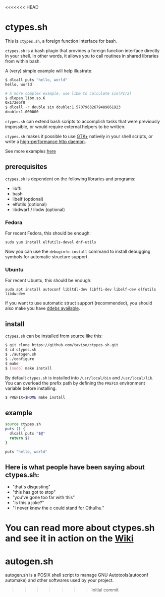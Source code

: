 <<<<<<< HEAD
# ctypes.sh

This is `ctypes.sh`, a foreign function interface for bash.

`ctypes.sh` is a bash plugin that provides a foreign function interface directly
in your shell. In other words, it allows you to call routines in shared
libraries from within bash.

A (very) simple example will help illustrate:

```bash
$ dlcall puts "hello, world"
hello, world

# A more complex example, use libm to calculate sin(PI/2)
$ dlopen libm.so.6
0x172ebf0
$ dlcall -r double sin double:1.57079632679489661923
double:1.000000
```

`ctypes.sh` can extend bash scripts to accomplish tasks that were previously
impossible, or would require external helpers to be written.

`ctypes.sh` makes it possible to use
[GTK+](https://github.com/taviso/ctypes.sh/blob/master/test/gtk.sh) natively in
your shell scripts, or write a [high-performance http daemon](https://github.com/cemeyer/httpd.sh).

See more examples [here](https://github.com/taviso/ctypes.sh/tree/master/test)

## prerequisites

`ctypes.sh` is dependent on the following libraries and programs:

* libffi
* bash
* libelf (optional)
* elfutils (optional)
* libdwarf / libdw (optional)


### Fedora

For recent Fedora, this should be enough:

`sudo yum install elfutils-devel dnf-utils`

Now you can use the `debuginfo-install` command to install debugging symbols for automatic structure support.

### Ubuntu

For recent Ubuntu, this should be enough:

`sudo apt install autoconf libltdl-dev libffi-dev libelf-dev elfutils libdw-dev`

If you want to use automatic struct support (recommended), you should also make
you have [ddebs available](https://wiki.ubuntu.com/Debug%20Symbol%20Packages).

## install

`ctypes.sh` can be installed from source like this:

```bash
$ git clone https://github.com/taviso/ctypes.sh.git
$ cd ctypes.sh
$ ./autogen.sh
$ ./configure
$ make
$ [sudo] make install
```

By default `ctypes.sh` is installed into `/usr/local/bin` and
`/usr/local/lib`. You can overload the prefix path by defining the
`PREFIX` environment variable before installing.

```bash
$ PREFIX=$HOME make install
```

## example

```bash
source ctypes.sh
puts () {
  dlcall puts "$@"
  return $?
}

puts "hello, world"
```

## Here is what people have been saying about ctypes.sh:

* "that's disgusting"
* "this has got to stop"
* "you've gone too far with this"
* "is this a joke?"
* "I never knew the c could stand for Cthulhu."

You can read more about ctypes.sh and see it in action on the [Wiki](https://github.com/taviso/ctypes.sh/wiki)
=======
# autogen.sh
autogen.sh is a POSIX shell script to manage GNU Autotools(autoconf automake) and other softwares used by your project.
>>>>>>> Initial commit
